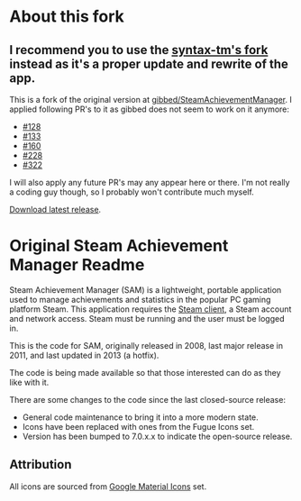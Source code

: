 # About this fork
## I recommend you to use the [syntax-tm's fork](https://github.com/syntax-tm/SteamAchievementManager) instead as it's a proper update and rewrite of the app.
This is a fork of the original version at [gibbed/SteamAchievementManager](https://github.com/gibbed/SteamAchievementManager). I applied following PR's to it as gibbed does not seem to work on it anymore:
- [#128](https://github.com/gibbed/SteamAchievementManager/pull/128)
- [#133](https://github.com/gibbed/SteamAchievementManager/pull/133)
- [#160](https://github.com/gibbed/SteamAchievementManager/pull/160)
- [#228](https://github.com/gibbed/SteamAchievementManager/pull/228)
- [#322](https://github.com/gibbed/SteamAchievementManager/pull/322)

I will also apply any future PR's may any appear here or there. I'm not really a coding guy though, so I probably won't contribute much myself.

[Download latest release](https://github.com/SandeMC/SteamAchievementManager/releases/latest).

# Original Steam Achievement Manager Readme

Steam Achievement Manager (SAM) is a lightweight, portable application used to manage achievements and statistics in the popular PC gaming platform Steam. This application requires the [Steam client](https://store.steampowered.com/about/), a Steam account and network access. Steam must be running and the user must be logged in.

This is the code for SAM, originally released in 2008, last major release in 2011, and last updated in 2013 (a hotfix).

The code is being made available so that those interested can do as they like with it.

There are some changes to the code since the last closed-source release:
- General code maintenance to bring it into a more modern state.
- Icons have been replaced with ones from the Fugue Icons set.
- Version has been bumped to 7.0.x.x to indicate the open-source release.

## Attribution

All icons are sourced from [Google Material Icons](https://fonts.google.com/icons) set.
